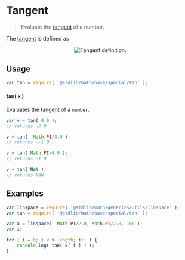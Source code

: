 Tangent
===

> Evaluate the [tangent][tangent] of a number.


<!-- <intro> -->

The [tangent][tangent] is defined as

<!-- <equation class="equation" label="eq:tangent" align="center" raw="\tan x = \frac{\sin x}{\cos x}" alt="Tangent definition."> -->

<div class="equation" align="center" data-raw-text="\tan x = \frac{\sin x}{\cos x}" data-equation="eq:tangent">
    <img src="" alt="Tangent definition.">
    <br>
</div>

<!-- </equation> -->

<!-- </intro> -->


<!-- <usage> -->

## Usage

``` javascript
var tan = require( '@stdlib/math/base/special/tan' );
```

#### tan( x )

Evaluates the [tangent][tangent] of a `number`.

``` javascript
var v = tan( 0.0 );
// returns ~0.0

v = tan( -Math.PI/4.0 );
// returns ~-1.0

v = tan( Math.PI/4.0 );
// returns ~1.0

v = tan( NaN );
// returns NaN
```

<!-- </usage> -->


<!-- <examples> -->

## Examples

``` javascript
var linspace = require( '@stdlib/math/generics/utils/linspace' );
var tan = require( '@stdlib/math/base/special/tan' );

var x = linspace( -Math.PI/2.0, Math.PI/2.0, 100 );
var i;

for ( i = 0; i < x.length; i++ ) {
    console.log( tan( x[ i ] ) );
}
```

<!-- </examples> -->


<!-- <links> -->

[tangent]: http://mathworld.wolfram.com/Tangent.html

<!-- </links> -->
